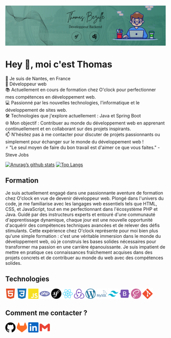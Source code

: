 ![banner](img/banner2.png)

# Hey 👋, moi c'est Thomas

📌 Je suis de Nantes, en France<br>
🚀 Développeur web<br>
📚 Actuellement en cours de formation chez O'clock pour perfectionner mes compétences en développement web.<br>
💻 Passionné par les nouvelles technologies, l'informatique et le développement de sites web.<br>
🛠️ Technologies que j'explore actuellement : Java et Spring Boot<br>
🌐 Mon objectif : Contribuer au monde du développement web en apprenant continuellement et en collaborant sur des projets inspirants.<br>
📫 N'hésitez pas à me contacter pour discuter de projets passionnants ou simplement pour échanger sur le monde du développement web !<br>
⚡ "Le seul moyen de faire du bon travail est d'aimer ce que vous faites." - Steve Jobs

[![Anurag’s github stats](https://github-readme-stats.vercel.app/api?username=Thomas-Bezille)](https://github.com/Thomas-Bezille)
[![Top Langs](https://github-readme-stats.vercel.app/api/top-langs/?username=Thomas-Bezille&layout=compact)](https://github.com/Thomas-Bezille)

## Formation

Je suis actuellement engagé dans une passionnante aventure de formation chez O'clock en vue de devenir développeur web. Plongé dans l'univers du code, je me familiarise avec les langages web essentiels tels que HTML, CSS, et JavaScript, tout en me perfectionnant dans l'écosystème PHP et Java. Guidé par des instructeurs experts et entouré d'une communauté d'apprentissage dynamique, chaque jour est une nouvelle opportunité d'acquérir des compétences techniques avancées et de relever des défis stimulants. Cette expérience chez O'clock représente pour moi bien plus qu'une simple formation : c'est une véritable immersion dans le monde du développement web, où je construis les bases solides nécessaires pour transformer ma passion en une carrière épanouissante. Je suis impatient de mettre en pratique ces connaissances fraîchement acquises dans des projets concrets et de contribuer au monde du web avec des compétences solides.

## Technologies

<a><img src="img/icons/html5-color.svg" width="32px"></a>
<a><img src="img/icons/css3-color.svg" width="32px"></a>
<a><img src="img/icons/javascript-color.svg" width="32px"></a>
<a><img src="img/icons/php-color.svg" width="32px"></a>
<a><img src="img/icons/symfony.svg" width="32px"></a>
<a><img src="img/icons/react-color.svg" width="32px"></a>
<a><img src="img/icons/redux-color.svg" width="32px"></a>
<a><img src="img/icons/wordpress-color.svg" width="32px"></a>
<a><img src="img/icons/mysql-color.svg" width="32px"></a>
<a><img src="img/icons/tailwindcss.svg" width="32px"></a>
<a><img src="img/icons/bootstrap-color.svg" width="32px"></a>
<a><img src="img/icons/sass-color.svg" width="32px"></a>
<a><img src="img/icons/git-color.svg" width="32px"></a>

## Comment me contacter ?

<a href="https://github.com/Thomas-Bezille/"><img src="img/icons/github.svg" width="32px"></a>
<a href="https://gitlab.com/Thomas-Bezille/"><img src="img/icons/gitlab.svg" width="32px"></a>
<a href="https://www.linkedin.com/in/thomas-bezille/"><img src="img/icons/linkedin-color.svg" width="32px"></a>
<a href="mailto:thomas.bezille.pro@gmail.com"><img src="img/icons/gmail-color.svg" width="32px"></a>
